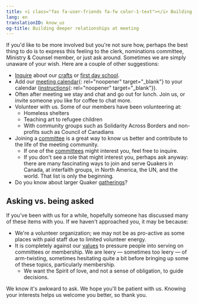 ```yaml
---
title: <i class="fas fa-user-friends fa-fw color-1-text"></i> Building deeper relationships at meeting
lang: en
translationID: know_us
og-title: Building deeper relationships at meeting
---
```

If you'd like to be more involved but you're not sure how, perhaps the best thing to do is to express this feeling to the clerk, nominations committee, Ministry & Counsel member, or just ask around. Sometimes we are simply unaware of your wish. Here are a couple of other suggestions:
* [Inquire](/contact) about our [crafts](/next_steps/crafts) or [first day school](/children).
* Add our [meeting calendar](https://calendar.google.com/calendar/u/0/embed?wkst=1&bgcolor=%23ffffff&ctz=America/Toronto&src=clerk@stlawrence.quaker.ca&src=david@montreal.quaker.ca&color=%2301579B&showNav=1&showTabs=0&mode=MONTH&amp;showTitle=1){:  rel="noopener" target="_blank"} to your calendar ([instructions](https://support.google.com/calendar/answer/37100?co=GENIE.Platform%3DDesktop&hl=en){:  rel="noopener" target="_blank"}).
* Often after meeting we stay and chat and go out for lunch. Join us, or invite someone you like for coffee to chat more.
* Volunteer with us. Some of our members have been volunteering at:
  * Homeless shelters
  * Teaching art to refugee children
  * With community groups such as Solidarity Across Borders and non-profits such as Council of Canadians
* Joining a [committee](/next_steps/committees) is a great way to know us better and contribute to the life of the meeting community.
  * If one of the [committees](/next_steps/committees) might interest you, feel free to inquire.
  * If you don't see a role that might interest you, perhaps ask anyway: there are many fascinating ways to join and serve Quakers in Canada, at interfaith groups, in North America, the UN, and the world. That list is only the beginning.
* Do you know about larger Quaker [gatherings](/next_steps/gatherings)?

## Asking vs. being asked
If you've been with us for a while, hopefully someone has discussed many of these items with you. If we haven't approached you, it may be because:
* We're a volunteer organization; we may not be as pro-active as some places with paid staff due to limited volunteer energy.
* It is completely against our [values](/intro) to pressure people into serving on committees or membership. We are leery — sometimes too leery — of arm-twisting, sometimes hesitating quite a bit before bringing up some of these topics, particularly membership.
  * We want the Spirit of love, and not a sense of obligation, to guide decisions.

We know it's awkward to ask. We hope you'll be patient with us. Knowing your interests helps us welcome you better, so thank you.
